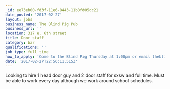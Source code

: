 ```yaml
---
_id: ee73eb00-fd3f-11e6-8443-11b8fd05dc21
date_posted: '2017-02-27'
layout: jobs
business_name: The Blind Pig Pub
business_url: ''
location: 317 e. 6th street
title: Door staff
category: bar
qualifications: ''
job_type: full_time
how_to_apply: 'Come to the Blind Pig Thursday at 1:00pm or email theblindpigpub@gmail.com'
date: '2017-02-27T22:56:11.515Z'
---
```

Looking to hire 1 head door guy and 2 door staff for sxsw and full time. 
Must be able to work every day although we work around school schedules.
